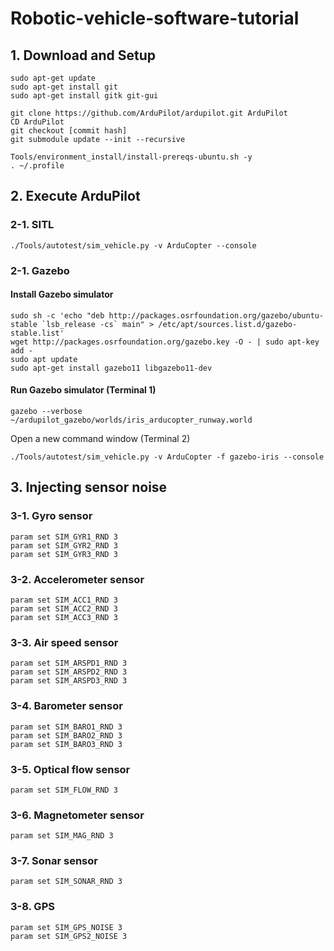 # Robotic-vehicle-software-tutorial

## 1. Download and Setup
```
sudo apt-get update
sudo apt-get install git
sudo apt-get install gitk git-gui

git clone https://github.com/ArduPilot/ardupilot.git ArduPilot
CD ArduPilot
git checkout [commit hash]
git submodule update --init --recursive

Tools/environment_install/install-prereqs-ubuntu.sh -y
. ~/.profile
```

## 2. Execute ArduPilot
### 2-1. SITL
```
./Tools/autotest/sim_vehicle.py -v ArduCopter --console
```

### 2-1. Gazebo
#### Install Gazebo simulator
```
sudo sh -c 'echo "deb http://packages.osrfoundation.org/gazebo/ubuntu-stable `lsb_release -cs` main" > /etc/apt/sources.list.d/gazebo-stable.list'
wget http://packages.osrfoundation.org/gazebo.key -O - | sudo apt-key add -
sudo apt update
sudo apt-get install gazebo11 libgazebo11-dev
```

#### Run Gazebo simulator (Terminal 1)
```
gazebo --verbose ~/ardupilot_gazebo/worlds/iris_arducopter_runway.world
```

Open a new command window (Terminal 2)
```
./Tools/autotest/sim_vehicle.py -v ArduCopter -f gazebo-iris --console
```

## 3. Injecting sensor noise 
### 3-1. Gyro sensor
```
param set SIM_GYR1_RND 3
param set SIM_GYR2_RND 3
param set SIM_GYR3_RND 3
```

### 3-2. Accelerometer sensor
```
param set SIM_ACC1_RND 3
param set SIM_ACC2_RND 3
param set SIM_ACC3_RND 3
```

### 3-3. Air speed sensor
```
param set SIM_ARSPD1_RND 3
param set SIM_ARSPD2_RND 3
param set SIM_ARSPD3_RND 3
```

### 3-4. Barometer sensor
```
param set SIM_BARO1_RND 3
param set SIM_BARO2_RND 3
param set SIM_BARO3_RND 3
```

### 3-5. Optical flow sensor
```
param set SIM_FLOW_RND 3
```

### 3-6. Magnetometer sensor
```
param set SIM_MAG_RND 3
```

### 3-7. Sonar sensor
```
param set SIM_SONAR_RND 3
```

### 3-8. GPS
```
param set SIM_GPS_NOISE 3
param set SIM_GPS2_NOISE 3
```
